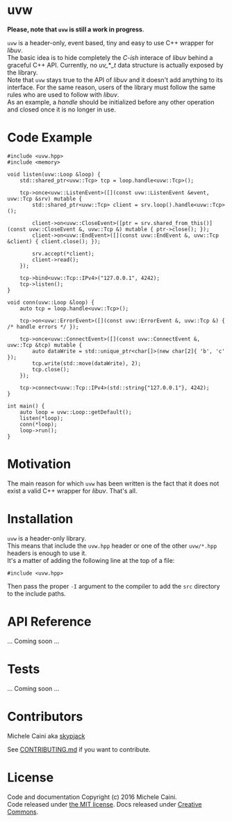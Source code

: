 # uvw

**Please, note that `uvw` is still a work in progress**.

`uvw` is a header-only, event based, tiny and easy to use C++ wrapper for *libuv*.  
The basic idea is to hide completely the *C-ish* interace of *libuv* behind a graceful C++ API. Currently, no *uv_***_t* data structure is actually exposed by the library.  
Note that `uvw` stays true to the API of *libuv* and it doesn't add anything to its interface. For the same reason, users of the library must follow the same rules who are used to follow with *libuv*.  
As an example, a *handle* should be initialized before any other operation and closed once it is no longer in use.  

# Code Example

```
#include <uvw.hpp>
#include <memory>

void listen(uvw::Loop &loop) {
    std::shared_ptr<uvw::Tcp> tcp = loop.handle<uvw::Tcp>();

    tcp->once<uvw::ListenEvent>([](const uvw::ListenEvent &event, uvw::Tcp &srv) mutable {
        std::shared_ptr<uvw::Tcp> client = srv.loop().handle<uvw::Tcp>();

        client->on<uvw::CloseEvent>([ptr = srv.shared_from_this()](const uvw::CloseEvent &, uvw::Tcp &) mutable { ptr->close(); });
        client->on<uvw::EndEvent>([](const uvw::EndEvent &, uvw::Tcp &client) { client.close(); });

        srv.accept(*client);
        client->read();
    });

    tcp->bind<uvw::Tcp::IPv4>("127.0.0.1", 4242);
    tcp->listen();
}

void conn(uvw::Loop &loop) {
    auto tcp = loop.handle<uvw::Tcp>();

    tcp->on<uvw::ErrorEvent>([](const uvw::ErrorEvent &, uvw::Tcp &) { /* handle errors */ });

    tcp->once<uvw::ConnectEvent>([](const uvw::ConnectEvent &, uvw::Tcp &tcp) mutable {
        auto dataWrite = std::unique_ptr<char[]>(new char[2]{ 'b', 'c' });
        tcp.write(std::move(dataWrite), 2);
        tcp.close();
    });

    tcp->connect<uvw::Tcp::IPv4>(std::string{"127.0.0.1"}, 4242);
}

int main() {
    auto loop = uvw::Loop::getDefault();
    listen(*loop);
    conn(*loop);
    loop->run();
}
```

# Motivation

The main reason for which `uvw` has been written is the fact that it does not exist a valid C++ wrapper for *libuv*. That's all.

# Installation

`uvw` is a header-only library.  
This means that include the `uvw.hpp` header or one of the other `uvw/*.hpp` headers is enough to use it.  
It's a matter of adding the following line at the top of a file:

    #include <uvw.hpp>

Then pass the proper `-I` argument to the compiler to add the `src` directory to the include paths.

# API Reference

... Coming soon ...

# Tests

... Coming soon ...

# Contributors

Michele Caini aka [skypjack](https://github.com/skypjack)

See [CONTRIBUTING.md](https://github.com/skypjack/uvw/blob/master/CONTRIBUTING.md) if you want to contribute.

# License

Code and documentation Copyright (c) 2016 Michele Caini.  
Code released under [the MIT license](https://github.com/skypjack/uvw/blob/master/LICENSE).
Docs released under [Creative Commons](https://github.com/skypjack/uvw/blob/master/docs/LICENSE).
